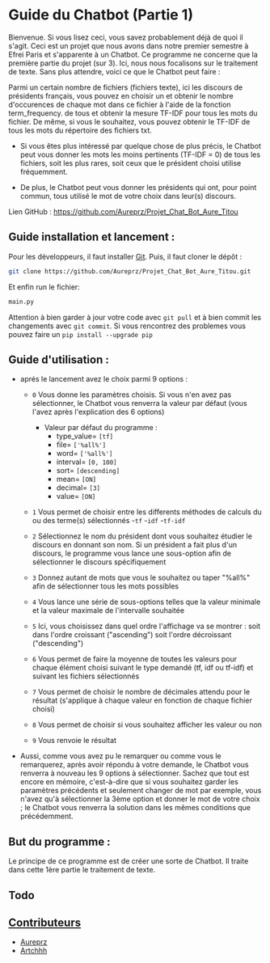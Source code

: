 
# Guide du Chatbot (Partie 1)

Bienvenue. Si vous lisez ceci, vous savez probablement déjà de quoi il s'agit. Ceci est un projet que nous avons dans
notre premier semestre à Efrei Paris et s'apparente à un Chatbot. Ce programme ne concerne que la première partie du
projet (sur 3). Ici, nous nous focalisons sur le traitement de texte. Sans plus attendre, voici ce que le Chatbot peut
faire :

Parmi un certain nombre de fichiers (fichiers texte), ici les discours de présidents français, vous pouvez en choisir
un et obtenir le nombre d'occurences de chaque mot dans ce fichier à l'aide de la fonction term_frequency.
de tous et obtenir la mesure TF-IDF pour tous les mots du fichier. De même, si vous le souhaitez, vous pouvez obtenir le
TF-IDF de tous les mots du répertoire des fichiers txt.

- Si vous êtes plus intéressé par quelque chose de plus précis, le Chatbot peut vous donner les mots les moins
pertinents (TF-IDF = 0) de tous les fichiers, soit les plus rares, soit ceux que le président choisi utilise
fréquemment.

- De plus, le Chatbot peut vous donner les présidents qui ont, pour point commun, tous utilisé le mot de votre choix
dans leur(s) discours.

Lien GitHub : https://github.com/Aureprz/Projet_Chat_Bot_Aure_Titou

## Guide installation et lancement :

Pour les développeurs, il faut installer [Git](https://git-scm.com/).
Puis, il faut cloner le dépôt :
```bash
git clone https://github.com/Aureprz/Projet_Chat_Bot_Aure_Titou.git
```
Et enfin run le fichier:
```bash
main.py
```

Attention à bien garder à  jour votre code avec `git pull` et  à bien commit les changements avec `git commit`.
Si vous rencontrez des problemes vous pouvez faire un `pip install --upgrade pip`

## Guide d'utilisation :

* aprés le lancement  avez le choix parmi 9 options :

    - ``0``
        Vous donne les paramètres choisis. Si vous n'en avez pas sélectionner, le Chatbot vous renverra la valeur par
        défaut (vous l'avez après l'explication des 6 options)
        * Valeur par défaut du programme :
            - type_value= ``[tf]``
            - file= ``['%all%']``
            - word= ``['%all%']``
            - interval= ``[0, 100]``
            - sort= ``[descending]``
            - mean= ``[ON]``
            - decimal= ``[3]``
            - value= ``[ON]``

    - ``1``
        Vous permet de choisir entre les differents méthodes de calculs du ou des terme(s) sélectionnés
          -``tf``
          -``idf``
          -``tf-idf``

     - ``2``
        Sélectionnez le nom du président dont vous souhaitez étudier le discours en donnant son nom. Si un président a
        fait plus d'un discours, le programme vous lance une sous-option afin de sélectionner le discours spécifiquement

    - ``3``
        Donnez autant de mots que vous le souhaitez ou taper "%all%" afin de sélectionner tous les mots possibles

    - ``4``
        Vous lance une série de sous-options telles que la valeur minimale et la valeur maximale de l'intervalle
        souhaitée

    - ``5``
        Ici, vous choisissez dans quel ordre l'affichage va se montrer : soit dans l'ordre croissant ("ascending") soit
        l'ordre décroissant ("descending")

    - ``6``
        Vous permet de faire la moyenne de toutes les valeurs pour chaque élément choisi suivant le type demandé (tf, idf ou tf-idf) et suivant les fichiers sélectionnés

    - ``7``
        Vous permet de choisir le nombre de décimales attendu pour le résultat (s'applique à chaque valeur en fonction de chaque fichier choisi)

    - ``8``
         Vous permet de choisir si vous souhaitez afficher les valeur ou non

    - ``9``
        Vous renvoie le résultat

 
* Aussi, comme vous avez pu le remarquer ou comme vous le remarquerez, après avoir répondu à votre demande, le Chatbot
  vous renverra à nouveau les 9 options à sélectionner. Sachez que tout est encore en mémoire, c'est-à-dire que si vous
  souhaitez garder les paramètres précédents et seulement changer de mot par exemple, vous n'avez qu'à sélectionner la
  3ème option et donner le mot de votre choix ; le Chatbot vous renverra la solution dans les mêmes conditions que
  précédemment.
## But du programme :

Le principe de ce programme est de créer une sorte de Chatbot. Il traite dans cette 1ère partie le traitement de texte.


## Todo

## [Contributeurs](https://github.com/Aureprz/Projet_Chat_Bot_Aure_Titou/settings/access)
- [Aureprz](https://github.com/Aureprz)
- [Artchhh](https://github.com/Artchhh)
